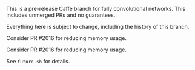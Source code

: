 This is a pre-release Caffe branch for fully convolutional networks. This includes unmerged PRs and no guarantees.

Everything here is subject to change, including the history of this branch.

Consider PR #2016 for reducing memory usage.

Consider PR #2016 for reducing memory usage.

See `future.sh` for details.
